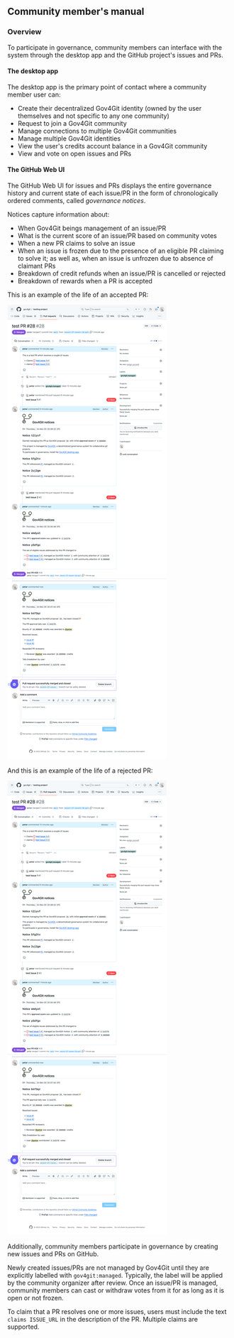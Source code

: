 ## Community member's manual

### Overview

To participate in governance, community members can interface with the system through the desktop app and the GitHub project's issues and PRs.

#### The desktop app

The desktop app is the primary point of contact where a community member user can:

- Create their decentralized Gov4Git identity (owned by the user themselves and not specific to any one community)
- Request to join a Gov4Git community
- Manage connections to multiple Gov4Git communities
- Manage multiple Gov4Git identities
- View the user's credits account balance in a Gov4Git community
- View and vote on open issues and PRs

#### The GitHub Web UI

The GitHub Web UI for issues and PRs displays the entire governance history and current state of each issue/PR in the form of chronologically ordered comments, called _governance notices_.

Notices capture information about:
- When Gov4Git beings management of an issue/PR
- What is the current score of an issue/PR based on community votes
- When a new PR claims to solve an issue
- When an issue is frozen due to the presence of an eligible PR claiming to solve it; as well as, when an issue is unfrozen due to absence of claimant PRs
- Breakdown of credit refunds when an issue/PR is cancelled or rejected
- Breakdown of rewards when a PR is accepted

This is an example of the life of an accepted PR:

![Life of an accepted PR](../materials/sample_life_of_accepted_pr.png)

And this is an example of the life of a rejected PR:

![Life of an accepted PR](../materials/sample_life_of_accepted_pr.png)

Additionally, community members participate in governance by creating new issues and PRs on GitHub.

Newly created issues/PRs are not managed by Gov4Git until they are explicitly labelled with `gov4git:managed`. Typically, the label will be applied by the community organizer after review. Once an issue/PR is managed, community members can cast or withdraw votes from it for as long as it is open or not frozen.

To claim that a PR resolves one or more issues, users must include the text `claims ISSUE_URL` in the description of the PR. Multiple claims are supported.

